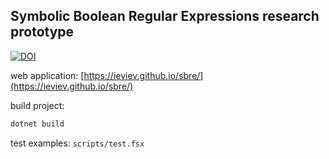 ## Symbolic Boolean Regular Expressions research prototype
[![DOI](https://zenodo.org/badge/694815241.svg)](https://zenodo.org/badge/latestdoi/694815241)

web application:
[https://ieviev.github.io/sbre/](https://ieviev.github.io/sbre/)


build project:
```bash
dotnet build
```

test examples: `scripts/test.fsx`


